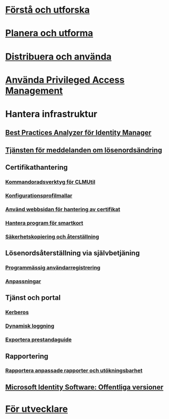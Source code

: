 
# [Förstå och utforska](/microsoft-identity-manager/understand-explore/microsoft-identity-manager-2016)

# [Planera och utforma](/microsoft-identity-manager/plan-design/microsoft-identity-manager-2016-supported-platforms)

# [Distribuera och använda](/microsoft-identity-manager/deploy-use/microsoft-identity-manager-deploy)

# [Använda Privileged Access Management](/microsoft-identity-manager/pam/privileged-identity-management-for-active-directory-domain-services)

# Hantera infrastruktur

## [Best Practices Analyzer för Identity Manager](https://technet.microsoft.com/library/jj203402)

## [Tjänsten för meddelanden om lösenordsändring](https://technet.microsoft.com/library/e27c0bc6-c808-4fdb-9e59-58feeb419308)

## Certifikathantering

### [Kommandoradsverktyg för CLMUtil](https://technet.microsoft.com/library/cc720647)

### [Konfigurationsprofilmallar](https://technet.microsoft.com/library/cc708656)

### [Använd webbsidan för hantering av certifikat](https://technet.microsoft.com/library/cc720560)

### [Hantera program för smartkort](https://technet.microsoft.com/library/cc708681)

### [Säkerhetskopiering och återställning](https://technet.microsoft.com/library/dd883245)

## Lösenordsåterställning via självbetjäning

### [Programmässig användarregistrering](https://technet.microsoft.com/library/jj134294)

### [Anpassningar](https://technet.microsoft.com/library/jj134312)

## Tjänst och portal

### [Kerberos](https://technet.microsoft.com/library/jj134299)

### [Dynamisk loggning](/microsoft-identity-manager/infrastructure/mim-service-dynamic-logging)

### [Exportera prestandaguide](https://technet.microsoft.com/library/hh322883)

## Rapportering

### [Rapportera anpassade rapporter och utökningsbarhet](https://technet.microsoft.com/library/jj133861)

## [Microsoft Identity Software: Offentliga versioner](https://blogs.technet.microsoft.com/iamsupport/idmbuildversions/)

# [För utvecklare](/microsoft-identity-manager/reference/microsoft-identity-manager-2016-developer-reference)

